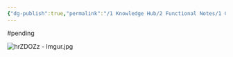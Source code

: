 ```yaml
---
{"dg-publish":true,"permalink":"/1 Knowledge Hub/2 Functional Notes/1 Career Notes/2 General Technical Notes/2 Power Plant Systems/Protection Interlock and Control Logic Systems/RTS/","noteIcon":""}
---
```


#pending 

![hrZDOZz - Imgur.jpg](/img/user/Obsidian%20Functional%20Stuff/z-All%20pdfs,%20Images%20&%20Small%20Excalidraws/hrZDOZz%20-%20Imgur.jpg)